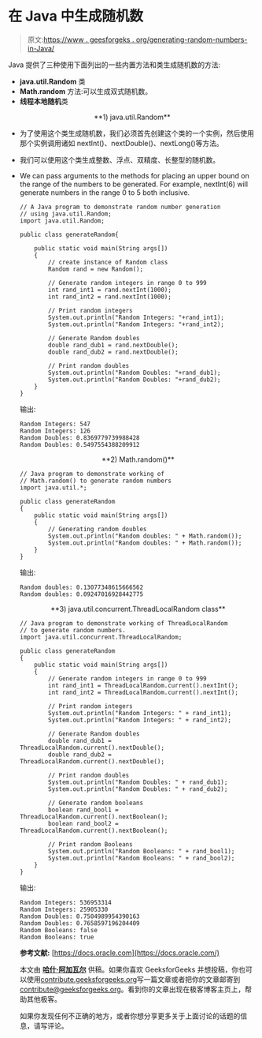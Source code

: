 # 在 Java 中生成随机数

> 原文:[https://www . geesforgeks . org/generating-random-numbers-in-Java/](https://www.geeksforgeeks.org/generating-random-numbers-in-java/)

Java 提供了三种使用下面列出的一些内置方法和类生成随机数的方法:

*   **java.util.Random** 类
*   **Math.random** 方法:可以生成双式随机数。
*   **线程本地随机**类

<center>**1) java.util.Random**</center>

*   为了使用这个类生成随机数，我们必须首先创建这个类的一个实例，然后使用那个实例调用诸如 nextInt()、nextDouble()、nextLong()等方法。
*   我们可以使用这个类生成整数、浮点、双精度、长整型的随机数。
*   We can pass arguments to the methods for placing an upper bound on the range of the numbers to be generated. For example, nextInt(6) will generate numbers in the range 0 to 5 both inclusive.

    ```
    // A Java program to demonstrate random number generation
    // using java.util.Random;
    import java.util.Random;

    public class generateRandom{

        public static void main(String args[])
        {
            // create instance of Random class
            Random rand = new Random();

            // Generate random integers in range 0 to 999
            int rand_int1 = rand.nextInt(1000);
            int rand_int2 = rand.nextInt(1000);

            // Print random integers
            System.out.println("Random Integers: "+rand_int1);
            System.out.println("Random Integers: "+rand_int2);

            // Generate Random doubles
            double rand_dub1 = rand.nextDouble();
            double rand_dub2 = rand.nextDouble();

            // Print random doubles
            System.out.println("Random Doubles: "+rand_dub1);
            System.out.println("Random Doubles: "+rand_dub2);
        }
    }
    ```

    输出:

    ```
    Random Integers: 547
    Random Integers: 126
    Random Doubles: 0.8369779739988428
    Random Doubles: 0.5497554388209912

    ```

    <center>**2) Math.random()**</center>

    ```
    // Java program to demonstrate working of 
    // Math.random() to generate random numbers
    import java.util.*;

    public class generateRandom
    {
        public static void main(String args[])
        {
            // Generating random doubles
            System.out.println("Random doubles: " + Math.random());
            System.out.println("Random doubles: " + Math.random());
        }
    }
    ```

    输出:

    ```
    Random doubles: 0.13077348615666562
    Random doubles: 0.09247016928442775

    ```

    <center>**3) java.util.concurrent.ThreadLocalRandom class**</center>

    ```
    // Java program to demonstrate working of ThreadLocalRandom
    // to generate random numbers.
    import java.util.concurrent.ThreadLocalRandom;

    public class generateRandom
    {
        public static void main(String args[])
        {
            // Generate random integers in range 0 to 999
            int rand_int1 = ThreadLocalRandom.current().nextInt();
            int rand_int2 = ThreadLocalRandom.current().nextInt();

            // Print random integers
            System.out.println("Random Integers: " + rand_int1);
            System.out.println("Random Integers: " + rand_int2);

            // Generate Random doubles
            double rand_dub1 = ThreadLocalRandom.current().nextDouble();
            double rand_dub2 = ThreadLocalRandom.current().nextDouble();

            // Print random doubles
            System.out.println("Random Doubles: " + rand_dub1);
            System.out.println("Random Doubles: " + rand_dub2);

            // Generate random booleans
            boolean rand_bool1 = ThreadLocalRandom.current().nextBoolean();
            boolean rand_bool2 = ThreadLocalRandom.current().nextBoolean();

            // Print random Booleans
            System.out.println("Random Booleans: " + rand_bool1);
            System.out.println("Random Booleans: " + rand_bool2);
        }
    }
    ```

    输出:

    ```
    Random Integers: 536953314
    Random Integers: 25905330
    Random Doubles: 0.7504989954390163
    Random Doubles: 0.7658597196204409
    Random Booleans: false
    Random Booleans: true

    ```

    **参考文献:**
    [https://docs.oracle.com](https://docs.oracle.com/)

    本文由 [**哈什·阿加瓦尔**](https://www.facebook.com/harsh.agarwal.16752) 供稿。如果你喜欢 GeeksforGeeks 并想投稿，你也可以使用[contribute.geeksforgeeks.org](http://www.contribute.geeksforgeeks.org)写一篇文章或者把你的文章邮寄到 contribute@geeksforgeeks.org。看到你的文章出现在极客博客主页上，帮助其他极客。

    如果你发现任何不正确的地方，或者你想分享更多关于上面讨论的话题的信息，请写评论。